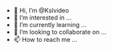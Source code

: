 - 👋 Hi, I’m @Kslvideo
- 👀 I’m interested in ...
- 🌱 I’m currently learning ...
- 💞️ I’m looking to collaborate on ...
- 📫 How to reach me ...

<!---
Kslvideo/Kslvideo is a ✨ special ✨ repository because its `README.md` (this file) appears on your GitHub profile.
You can click the Preview link to take a look at your changes.
--->
